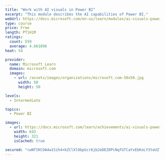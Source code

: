 ```yaml
---
title: "Work with AI visuals in Power BI"
excerpt: "This module describes the AI capabilities of Power BI."
webUrl: https://docs.microsoft.com/en-us/learn/modules/ai-visuals-power-bi/
type: course
price: Free
length: PT1H1M
ratings:
  count: 559
  average: 4.661896
heat: 54

provider:
  name: Microsoft Learn
  domain: microsoft.com
  images:
    - url: /assets/images/organizations/microsoft.com-50x50.jpg
      width: 50
      height: 50

levels:
  - Intermediate

topics:
  - Power BI

images:
  - url: https://docs.microsoft.com/learn/achievements/ai-visuals-power-bi-social.png
    width: 643
    height: 321
    isCached: true

secured: "cwNfIKCOA4w1Sih4+bZClXlObpGcr6jb2eDEZ0PcNqfGTCaYxEbKoLY3teUZfgvAM+1o5rWhwyJWWbkKLEXH0QyVBbOk+tV+jSgRDi/ebBAsrHvChxj97vcbam7YNCJpav8ykC1YFSzi4CJIn5Yz/iC0HeNY1+q5a0S7cT4cxxtW38iBB6yzVYPwOWhucj82IhHlHxVR0eUW+tMtxlSqMA8i1OYIdtFC03Ls1miouhaoNqz+IXhCsiSKrftycCxNzBuDTE/I/folo0b8WwVj7NZr12K4EhZPI1cphwxx5oU0Bo4OIG/aYizAjsD1I9lMSAikVLVk4C5TId85Tw76oaLxGwBx7D0Pp3LQ6/XFjVKnORlz25jAOHs1niQ/oZu5d9csdSLp/WcqUoCQpWHrRzV2T+f3enu1JKwj+GIu8yc=;P5/+zOAQiCWgCx3tpYvWtA=="
---
```


